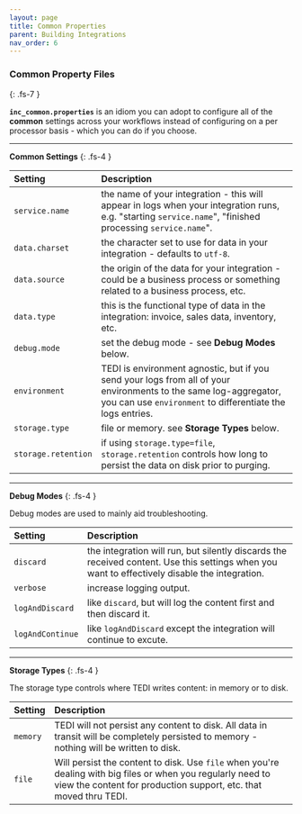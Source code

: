 ```yaml
---
layout: page
title: Common Properties
parent: Building Integrations
nav_order: 6
---
```


### Common Property Files
{: .fs-7 }

**`inc_common.properties`** is an idiom you can adopt to configure all of the **common** settings across your workflows instead of configuring on a per processor basis - which you can do if you choose.

---

**Common Settings**
{: .fs-4 }


| **Setting**                    | **Description**          |
|:------------------------------|:--------------------------|
| `service.name`                | the name of your integration - this will appear in logs when your integration runs, e.g. "starting `service.name`", "finished processing `service.name`". |
| `data.charset`                | the character set to use for data in your integration - defaults to `utf-8`. |
| `data.source`                 | the origin of the data for your integration - could be a business process or something related to a business process, etc. |
| `data.type`                   | this is the functional type of data in the integration: invoice, sales data, inventory, etc. |
| `debug.mode`                  | set the debug mode - see **Debug Modes** below. |
| `environment`                 | TEDI is environment agnostic, but if you send your logs from all of your environments to the same log-aggregator, you can use `environment` to differentiate the logs entries. |
| `storage.type`                | file or memory. see **Storage Types** below. |
| `storage.retention`           | if using `storage.type=file`, `storage.retention` controls how long to persist the data on disk prior to purging. |

---

**Debug Modes**
{: .fs-4 }

Debug modes are used to mainly aid troubleshooting.

| **Setting**                    | **Description**          |
|:------------------------------|:--------------------------|
| `discard`                     | the integration will run, but silently discards the received content. Use this settings when you want to effectively disable the integration. |
| `verbose`                     | increase logging output. |
| `logAndDiscard`               | like `discard`, but will log the content first and then discard it. |
| `logAndContinue`              | like `logAndDiscard` except the integration will continue to excute. |

---

**Storage Types**
{: .fs-4 }

The storage type controls where TEDI writes content: in memory or to disk.

| **Setting**                    | **Description**          |
|:------------------------------|:--------------------------|
| `memory`                      | TEDI will not persist any content to disk. All data in transit will be completely persisted to memory - nothing will be written to disk. |
| `file`                        | Will persist the content to disk. Use `file` when you're dealing with big files or when you regularly need to view the content for production support, etc. that moved thru TEDI. |